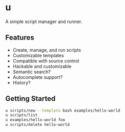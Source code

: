 # u

A simple script manager and runner.

## Features

- Create, manage, and run scripts
- Customizable templates
- Compatible with source control
- Hackable and customizable
- Semantic search?
- Autocomplete support?
- History?

## Getting Started

```bash
u scripts/new --template bash examples/hello-world
u scripts/list
u examples/hello-world foo
u scripts/delete hello-world
```
